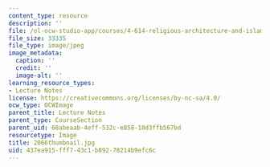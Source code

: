 ```yaml
---
content_type: resource
description: ''
file: /ol-ocw-studio-app/courses/4-614-religious-architecture-and-islamic-cultures-fall-2002/437ea915fff743c1b89278214b9efc6c_2066thumbnail.jpg
file_size: 33335
file_type: image/jpeg
image_metadata:
  caption: ''
  credit: ''
  image-alt: ''
learning_resource_types:
- Lecture Notes
license: https://creativecommons.org/licenses/by-nc-sa/4.0/
ocw_type: OCWImage
parent_title: Lecture Notes
parent_type: CourseSection
parent_uid: 68abeaab-4eff-532c-e858-18d3ffb567bd
resourcetype: Image
title: 2066thumbnail.jpg
uid: 437ea915-fff7-43c1-b892-78214b9efc6c
---
```

